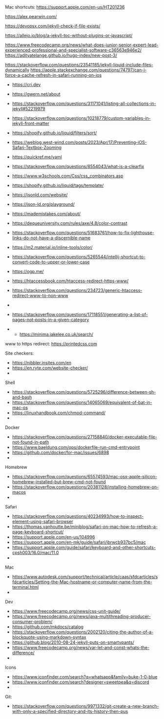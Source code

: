 Mac shortcuts:
https://support.apple.com/en-us/HT201236

https://alex.pearwin.com/

https://devopsx.com/jekyll-check-if-file-exists/

https://allejo.io/blog/a-jekyll-toc-without-plugins-or-javascript/

https://www.freecodecamp.org/news/what-does-junior-senior-expert-lead-experienced-professional-and-specialist-software-c36563e946e2/
https://adityatelange.github.io/hugo-index/new-post-3/

https://stackoverflow.com/questions/23541185/jekyll-liquid-include-files-dynamically
https://apple.stackexchange.com/questions/74797/can-i-force-a-cache-refresh-in-safari-running-on-ios

- https://cri.dev
- https://gwern.net/about
- https://stackoverflow.com/questions/31171041/listing-all-collections-in-jekyll#52219979
- https://stackoverflow.com/questions/10218779/custom-variables-in-jekyll-front-matter
- https://shopify.github.io/liquid/filters/sort/
- https://weblog.west-wind.com/posts/2023/Apr/17/Preventing-iOS-Safari-Textbox-Zooming
- https://quickref.me/yaml
- https://stackoverflow.com/questions/8554043/what-is-a-clearfix
- https://www.w3schools.com/Css/css_combinators.asp
- https://shopify.github.io/liquid/tags/template/
- https://jsonld.com/website/
- https://json-ld.org/playground/
- https://mademistakes.com/about/
- https://dequeuniversity.com/rules/axe/4.8/color-contrast
- https://stackoverflow.com/questions/51683761/how-to-fix-lighthouse-links-do-not-have-a-discernible-name
- https://m2.material.io/inline-tools/color/
- https://stackoverflow.com/questions/5265544/intellij-shortcut-to-convert-code-to-upper-or-lower-case
- https://ogp.me/
- https://htaccessbook.com/htaccess-redirect-https-www/
- https://stackoverflow.com/questions/234723/generic-htaccess-redirect-www-to-non-www
- 

- <https://stackoverflow.com/questions/17118551/generating-a-list-of-pages-not-posts-in-a-given-category>
- - <https://minima.jakelee.co.uk/search/>


www to https redirect:
https://printedcss.com


Site checkers:
- https://nibbler.insites.com/en
- https://en.ryte.com/website-checker/
- 

Shell
- https://stackoverflow.com/questions/5725296/difference-between-sh-and-bash
- https://stackoverflow.com/questions/14065069/equivalent-of-bat-in-mac-os
- https://linuxhandbook.com/chmod-command/
- 

Docker
- https://stackoverflow.com/questions/27158840/docker-executable-file-not-found-in-path
- https://www.baeldung.com/ops/dockerfile-run-cmd-entrypoint
- https://github.com/docker/for-mac/issues/6898
- 

Homebrew
- https://stackoverflow.com/questions/65574593/mac-osx-apple-silicon-homebrew-installed-but-brew-cmd-not-found
- https://stackoverflow.com/questions/20381128/installing-homebrew-on-macos
- 

Safari
- https://stackoverflow.com/questions/40234993/how-to-inspect-element-using-safari-browser
- https://thomas.vanhoutte.be/miniblog/safari-on-mac-how-to-refresh-a-page-keyboard-shortcut/
- https://support.apple.com/en-us/104996
- https://support.apple.com/en-mk/guide/safari/ibrwcb937bc5/mac
- https://support.apple.com/guide/safari/keyboard-and-other-shortcuts-cpsh003/16.0/mac/11.0
- 

Mac
- https://www.autodesk.com/support/technical/article/caas/sfdcarticles/sfdcarticles/Setting-the-Mac-hostname-or-computer-name-from-the-terminal.html
- 

Dev
- https://www.freecodecamp.org/news/css-unit-guide/
- https://www.freecodecamp.org/news/java-multithreading-producer-consumer-problem/
- https://github.com/mkdocs/catalog
- https://stackoverflow.com/questions/2002120/citing-the-author-of-a-blockquote-using-markdown-syntax
- https://github.blog/2010-08-24-jekyll-puts-on-smartypants/
- https://www.freecodecamp.org/news/var-let-and-const-whats-the-difference/
- 

Icons
- https://www.iconfinder.com/search?q=whatsapp&family=buke-1-0-blue
- https://www.iconfinder.com/search?designer=sweetpea&q=discord
- 

Git:
- https://stackoverflow.com/questions/9971332/git-create-a-new-branch-with-only-a-specified-directory-and-its-history-then-pus